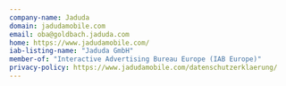 ```yaml
---
company-name: Jaduda
domain: jadudamobile.com
email: oba@goldbach.jaduda.com
home: https://www.jadudamobile.com/
iab-listing-name: "Jaduda GmbH"
member-of: "Interactive Advertising Bureau Europe (IAB Europe)"
privacy-policy: https://www.jadudamobile.com/datenschutzerklaerung/
---
```




